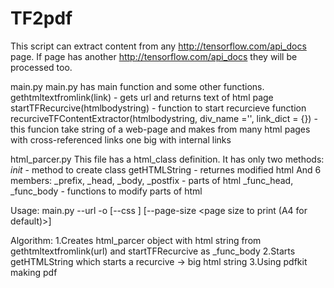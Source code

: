 # TF2pdf
This script can extract content from any http://tensorflow.com/api_docs page. If page has another http://tensorflow.com/api_docs 
they will be processed too.

main.py
main.py has main function and some other functions.
  gethtmltextfromlink(link) - gets url and returns text of html page
  startTFRecurcive(htmlbodystring) - function to start recurcieve function
  recurciveTFContentExtractor(htmlbodystring, div_name ='', link_dict = {}) - this funcion take string of a web-page and makes from many html pages with cross-referenced links one big with internal links
  
html_parcer.py
This file has a html_class definition. It has only two methods:
  _init_ - method to create class
  getHTMLString - returnes modified html
And 6 members:
  _prefix, _head, _body, _postfix - parts of html
  _func_head, _func_body - functions to modify parts of html
  
Usage:
main.py --url <link to page> -o <outputfile>
[--css <css file>]
[--page-size <page size to print (A4 for default)>]
  
Algorithm:
1.Creates html_parcer object with html string from gethtmltextfromlink(url) and startTFRecurcive as _func_body
2.Starts getHTMLString which starts a recurcive -> big html string
3.Using pdfkit making pdf
